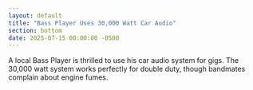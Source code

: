 ```yaml
---
layout: default
title: "Bass Player Uses 30,000 Watt Car Audio"
section: bottom
date: 2025-07-15 00:00:00 -0500
---
```

A local Bass Player is thrilled to use his car audio system for gigs. The 30,000 watt system works perfectly for double duty, though bandmates complain about engine fumes.
